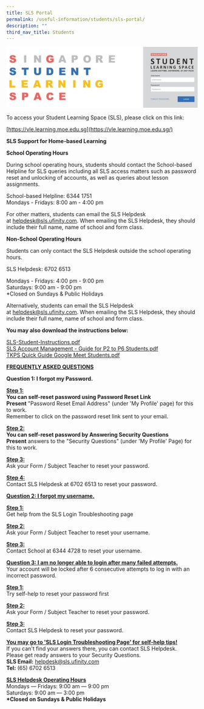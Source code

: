 ```yaml
---
title: SLS Portal
permalink: /useful-information/students/sls-portal/
description: ""
third_nav_title: Students
---
```

![SLS Portal](/images/SLS%20Portal.jpeg)
  

To access your Student Learning Space (SLS), please click on this link:  

[https://vle.learning.moe.edu.sg](https://vle.learning.moe.edu.sg/)  

  

**SLS Support for Home-based Learning**

  

**School Operating Hours**

  

During school operating hours, students should contact the School-based Helpline for SLS queries including all SLS access matters such as password reset and unlocking of accounts, as well as queries about lesson assignments.

  

School-based Helpline: 6344 1751 <br>
Mondays - Fridays: 8:00 am - 4:00 pm

  

For other matters, students can email the SLS Helpdesk at [helpdesk@sls.ufinity.com](mailto:helpdesk@sls.ufinity.com). When emailing the SLS Helpdesk, they should include their full name, name of school and form class.

  

**Non-School Operating Hours**

  

Students can only contact the SLS Helpdesk outside the school operating hours.

  

SLS Helpdesk: 6702 6513

  

Mondays - Fridays: 4:00 pm - 9:00 pm <br>
Saturdays: 9:00 am - 9:00 pm <br>
\*Closed on Sundays & Public Holidays

  

Alternatively, students can email the SLS Helpdesk at [helpdesk@sls.ufinity.com](mailto:helpdesk@sls.ufinity.com). When emailing the SLS Helpdesk, they should include their full name, name of school and form class.

  

  

**You may also download the instructions below:**

  

[SLS-Student-Instructions.pdf](https://tanjongkatongpri.moe.edu.sg/qql/slot/u742/2020/Useful%20Links/Pupils/SLS%20Portal/SLS-Student-Instructions.pdf)   <br>
[SLS Account Management - Guide for P2 to P6 Students.pdf](https://tanjongkatongpri.moe.edu.sg/qql/slot/u742/2020/Useful%20Links/Pupils/SLS%20Portal/SLS%20Account%20Management%20-%20Guide%20for%20P2%20to%20P6%20Students.pdf)  <br>
[TKPS Quick Guide Google Meet Students.pdf](https://tanjongkatongpri.moe.edu.sg/qql/slot/u742/2020/Useful%20Links/Pupils/SLS%20Portal/TKPS%20Quick%20Guide%20Google%20Meet%20Students.pdf)  

  

  

**<u>FREQUENTLY ASKED QUESTIONS</u>**

  

**Question 1: I forgot my Password.**

  

**<u>Step 1:</u>** <br>
**You can self-reset password using Password Reset Link** <br>
**Present** "Password Reset Email Address" (under 'My Profile' page) for this to work. <br>
Remember to click on the password reset link sent to your email.

  

**<u>Step 2:</u>** <br>
**You can self-reset password by Answering Security Questions** <br>
**Present** answers to the "Security Questions" (under 'My Profile' Page) for this to work.

  

**<u>Step 3:</u>** <br>
Ask your Form / Subject Teacher to reset your password.

  

**<u>Step 4:</u>** <br>
Contact SLS Helpdesk at 6702 6513 to reset your password.


**<u>Question 2: I forgot my username.</u>**

  

**<u>Step 1:</u>** <br>
Get help from the SLS Login Troubleshooting page

  

**<u>Step 2:</u>** <br>
Ask your Form / Subject Teacher to reset your username.

  

**<u>Step 3:</u>** <br>
Contact School at 6344 4728 to reset your username.


**<u>Question 3: I am no longer able to login after many failed attempts.</u>** <br>
Your account will be locked after 6 consecutive attempts to log in with an incorrect password.

  

**<u>Step 1:</u>** <br>
Try self-help to reset your password first

  

**<u>Step 2:</u>** <br>
Ask your Form / Subject Teacher to reset your password.

  

**<u>Step 3:</u>** <br>
Contact SLS Helpdesk to reset your password.

  

  

**<u>You may go to 'SLS Login Troubleshooting Page' for self-help tips!</u>** <br>
If you can't find your answers there, you can contact SLS Helpdesk. <br>
Please get ready answers to your Security Questions. <br>
**SLS Email:** [helpdesk@sls.ufinity.com](mailto:helpdesk@sls.ufinity.com) <br>
**Tel:** (65) 6702 6513

  

**<u>SLS Helpdesk Operating Hours</u>** <br>
Mondays ― Fridays: 9:00 am ― 9:00 pm <br>
Saturdays: 9:00 am ― 3:00 pm <br>
**\*Closed on Sundays & Public Holidays**